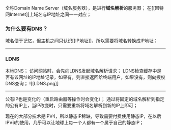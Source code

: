 全称Domain Name Server（域名服务器），是进行**域名解析**的服务器；
在[[因特网Internet]]上域名与IP地址之间一一对应；
### 为什么要有DNS？
域名便于记忆，但主机之间只认识[[IP地址]]，所以需要将域名转换成IP地址；
***
### LDNS
本地DNS；
访问网站时，会先向LDNS发起域名解析请求；
LDNS检查缓存中是否有该网址的IP地址记录，如果有，则直接返回给终端用户，如果没有，则向授权DNS查询；
![[LDNS.png]]
***
公有IP也是变化的（重启路由器等操作时会变化）；
通过将固定的域名解析到指定的公有IP上，当IP改变时，只需要重新将域名解析到新的IP上即可；

现在的大部分技术是IPV4，所以静态IP稀缺，导致需要付费使用静态IP，在以后IPV6的使用，几乎可以让地球上每一个人都有一个属于自己的静态IP；